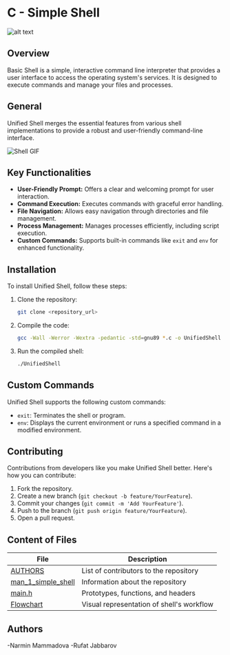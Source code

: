# C - Simple Shell

![alt text](https://uploads-ssl.webflow.com/6105315644a26f77912a1ada/63eea844ae4e3022154e2878_Holberton.png)

## Overview

Basic Shell is a simple, interactive command line interpreter that provides a user interface to access the operating system's services. It is designed to execute commands and manage your files and processes.

## General
Unified Shell merges the essential features from various shell implementations to provide a robust and user-friendly command-line interface.

![Shell GIF](https://i.makeagif.com/media/4-11-2016/n0XzXz.gif)

## Key Functionalities
- **User-Friendly Prompt:** Offers a clear and welcoming prompt for user interaction.
- **Command Execution:** Executes commands with graceful error handling.
- **File Navigation:** Allows easy navigation through directories and file management.
- **Process Management:** Manages processes efficiently, including script execution.
- **Custom Commands:** Supports built-in commands like `exit` and `env` for enhanced functionality.

## Installation
To install Unified Shell, follow these steps:

1. Clone the repository:
    ```bash
    git clone <repository_url>
    ```
2. Compile the code:
    ```bash
    gcc -Wall -Werror -Wextra -pedantic -std=gnu89 *.c -o UnifiedShell
    ```
3. Run the compiled shell:
    ```bash
    ./UnifiedShell
    ```


## Custom Commands
Unified Shell supports the following custom commands:
- `exit`: Terminates the shell or program.
- `env`: Displays the current environment or runs a specified command in a modified environment.

## Contributing
Contributions from developers like you make Unified Shell better. Here's how you can contribute:
1. Fork the repository.
2. Create a new branch (`git checkout -b feature/YourFeature`).
3. Commit your changes (`git commit -m 'Add YourFeature'`).
4. Push to the branch (`git push origin feature/YourFeature`).
5. Open a pull request.

## Content of Files
| File                | Description                                  |
| ------------------- | -------------------------------------------- |
| [AUTHORS](https://github.com/mammadova04/holbertonschool-simple_shell/blob/main/AUTHORS)     | List of contributors to the repository       |
| [man_1_simple_shell](https://github.com/mammadova04/holbertonschool-simple_shell/blob/main/man_1_simple_shell)  | Information about the repository             |
| [main.h](https://github.com/mammadova04/holbertonschool-simple_shell/blob/main/main.h)      | Prototypes, functions, and headers           |
| [Flowchart](link)   | Visual representation of shell's workflow    |

## Authors

-Narmin Mammadova
-Rufat Jabbarov

